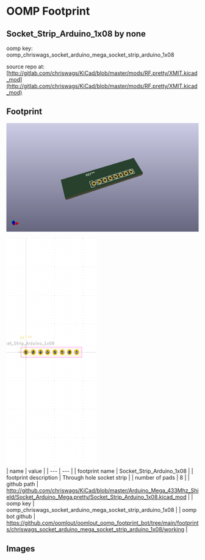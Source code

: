 # OOMP Footprint  
## Socket_Strip_Arduino_1x08  by none  
  
oomp key: oomp_chriswags_socket_arduino_mega_socket_strip_arduino_1x08  
  
source repo at: [http://gitlab.com/chriswags/KiCad/blob/master/mods/RF.pretty/XMIT.kicad_mod](http://gitlab.com/chriswags/KiCad/blob/master/mods/RF.pretty/XMIT.kicad_mod)  
## Footprint  
  
[![working_kicad_pcb_3d.png](working_kicad_pcb_3d_600.png)](working_kicad_pcb_3d.png)  
  
[![working.png](working_600.png)](working.png)  
| name | value | 
| --- | --- | 
| footprint name | Socket_Strip_Arduino_1x08 | 
| footprint description | Through hole socket strip | 
| number of pads | 8 | 
| github path | http://github.com/chriswags/KiCad/blob/master/Arduino_Mega_433Mhz_Shield/Socket_Arduino_Mega.pretty/Socket_Strip_Arduino_1x08.kicad_mod | 
| oomp key | oomp_chriswags_socket_arduino_mega_socket_strip_arduino_1x08 | 
| oomp bot github | https://github.com/oomlout/oomlout_oomp_footprint_bot/tree/main/footprints/chriswags_socket_arduino_mega_socket_strip_arduino_1x08/working | 
## Images  
